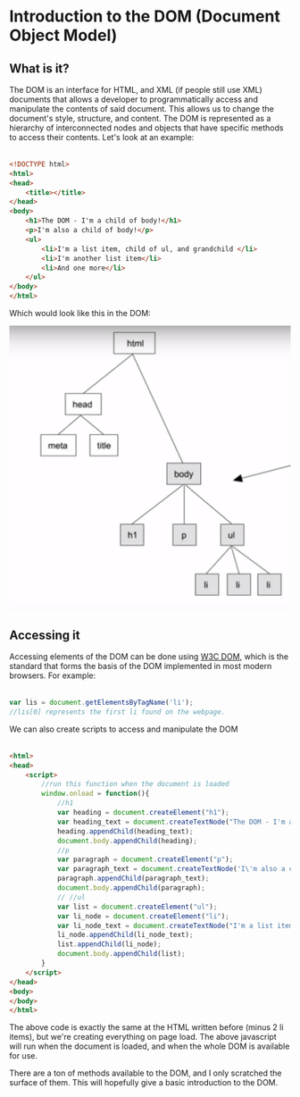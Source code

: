 # Introduction to the DOM (Document Object Model)


## What is it?

The DOM is an interface for HTML, and XML (if people still use XML) documents that allows a developer to programmatically access and manipulate the contents of said document.  This allows us to change the document's style, structure, and content.  The DOM is represented as a hierarchy of interconnected nodes and objects that have specific methods to access their contents.  Let's look at an example:


```html

<!DOCTYPE html>
<html>
<head>
	<title></title>
</head>
<body>
	<h1>The DOM - I'm a child of body!</h1>
	<p>I'm also a child of body!</p>
	<ul>
		<li>I'm a list item, child of ul, and grandchild </li>
		<li>I'm another list item</li>
		<li>And one more</li>
	</ul>
</body>
</html>

```
Which would look like this in the DOM:

![DOM](img/DOM_example.png)


## Accessing it

Accessing elements of the DOM can be done using [W3C DOM](http://www.w3.org/DOM/), which is the standard that forms the basis of the DOM implemented in most modern browsers. For example:

```javascript

var lis = document.getElementsByTagName('li');
//lis[0] represents the first li found on the webpage.

```
We can also create scripts to access and manipulate the DOM

```html

<html>
<head>
	<script>
		//run this function when the document is loaded
		window.onload = function(){
			//h1
			var heading = document.createElement("h1");
			var heading_text = document.createTextNode("The DOM - I'm a child of body!");
			heading.appendChild(heading_text);
			document.body.appendChild(heading);
			//p
			var paragraph = document.createElement("p");
			var paragraph_text = document.createTextNode('I\'m also a child of body!');
			paragraph.appendChild(paragraph_text);
			document.body.appendChild(paragraph);
			// //ul
			var list = document.createElement("ul");
			var li_node = document.createElement("li");
			var li_node_text = document.createTextNode("I'm a list item, child of ul, and grandchild");
			li_node.appendChild(li_node_text);
			list.appendChild(li_node);
			document.body.appendChild(list);
		}
	</script>
</head>
<body>
</body>
</html>


```


The above code is exactly the same at the HTML written before (minus 2 li items), but we're creating everything on page load.  The above javascript will run when the document is loaded, and when the whole DOM is available for use.


There are a ton of methods available to the DOM, and I only scratched the surface of them.  This will hopefully give a basic introduction to the DOM.  











